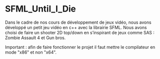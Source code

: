 # SFML_Until_I_Die

Dans le cadre de nos cours de développement de jeux vidéo, nous avons développé un petit jeu vidéo en c++ avec la librairie SFML.
Nous avons choisi de faire un shooter 2D top/down en s’inspirant de jeux comme SAS : Zombie Assault 4 et Gun bros.

Important : afin de faire fonctionner le projet il faut mettre le compilateur en mode "x86" et non "x64".
